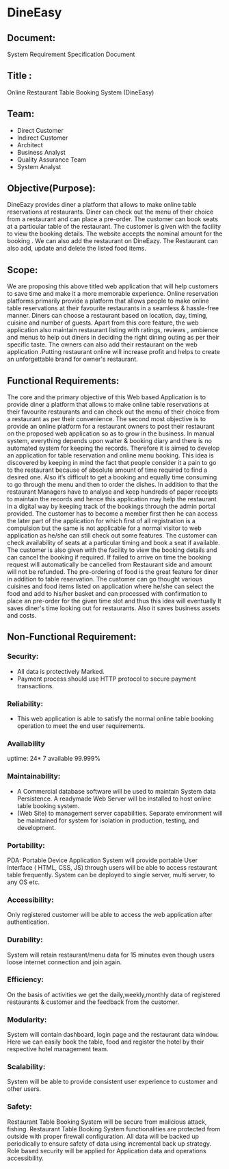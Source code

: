 # DineEasy 
## Document:
System Requirement Specification Document
## Title :
Online Restaurant Table Booking System (DineEasy)
## Team:
- Direct Customer 
- Indirect Customer
- Architect
- Business Analyst
- Quality Assurance Team
- System Analyst
## Objective(Purpose):
DineEazy provides diner a platform that allows to make online table reservations at restaurants. Diner can check out the menu of their choice from a restaurant and can place a pre-order. The customer can book seats at a particular table of the restaurant. The customer is given with the facility to view the booking details. The website accepts the nominal amount for the booking . We can also add the restaurant on DineEazy. The Restaurant can also add, update and delete the listed food items.
## Scope: 
We are proposing this above titled web application that will help customers to save time and make it a more memorable experience. Online reservation platforms primarily provide a platform that allows people to make online table reservations at their favourite restaurants in a seamless & hassle-free manner. Diners can choose a restaurant based on location, day, timing, cuisine and number of guests. Apart from this core feature, the web application also maintain restaurant listing with ratings, reviews , ambience and menus to help out diners in deciding the right dining outing as per their specific taste. The owners can also add their restaurant on the web application .Putting restaurant online will increase profit and helps to create an unforgettable brand for owner's restaurant.
## Functional Requirements:
The core and  the primary objective of this Web based Application is to provide diner a platform that allows  to make online table reservations at their favourite restaurants and can check out the menu of their choice from a restaurant as per their convenience. The second most objective is to provide an online platform for a restaurant owners to post their restaurant on the proposed web application so as to grow in the business. In manual system, everything depends upon waiter & booking diary and there is no automated system for keeping the records.  Therefore it is aimed to develop an application for table reservation and online menu booking. This idea is discovered by keeping in mind the fact that people consider it a pain to go to the restaurant because of absolute amount of time required to find a desired one. Also it’s difficult to get a booking and equally time consuming to go through the menu and then to order the dishes. In addition to that the restaurant Managers have to analyse and keep hundreds of paper receipts to maintain the records and hence this application may help the restaurant in a digital way by keeping track of the bookings through the admin portal provided. The customer has to become a member first then he can access the later part of the application for which first of all registration is a compulsion but the same is not applicable for a normal visitor to web application as he/she can still check out some features. The customer can check availability of seats at a particular timing and book a seat if available. The customer is also given with the facility to view the booking details and can cancel the booking if required. If failed to arrive on time the booking request will automatically be cancelled from Restaurant side and amount will not be refunded. The pre-ordering of food is the great feature for diner in addition to table reservation. The customer can go thought various cuisines and food items listed on application where he/she can select the food and add to his/her basket and can processed with confirmation to place an pre-order for the given time slot and thus this idea will eventually It saves diner's time looking out for restaurants. Also it saves business assets and costs.
## Non-Functional Requirement:
### Security:
- All data is protectively Marked.
- Payment process should use HTTP protocol to secure payment transactions.
### Reliability:
- This web application is able to satisfy the normal online table booking operation to meet the end user requirements.
### Availability
uptime: 24* 7 available 99.999%
### Maintainability:
- A Commercial database software will be used to maintain System data Persistence. A readymade Web Server will be installed to host online table booking system.
- (Web Site) to management server capabilities. Separate environment will be maintained for system for isolation in production, testing, and development.
### Portability:
PDA: Portable Device Application System will provide portable User Interface ( HTML, CSS, JS) through users will be able to access restaurant table frequently.
System can be deployed to single server, multi server, to any OS etc.
### Accessibility:
Only registered customer will be able to access the web application after authentication. 
### Durability:
System will retain restaurant/menu data for 15 minutes even though users loose internet connection and join again. 
### Efficiency:
On the basis of activities we get the daily,weekly,monthly data of registered restaurants & customer and the feedback from the customer. 
### Modularity:
System will contain dashboard, login page and the restaurant data window. Here we can easily book the table, food and register the hotel by their respective hotel management team.
### Scalability:
System will be able to provide consistent user experience to customer and other users.
### Safety:
Restaurant Table Booking System will be secure from malicious attack, fishing. Restaurant Table Booking System functionalities are protected from outside 
with proper firewall configuration. All data will be backed up periodically to ensure safety of data using incremental back up strategy. Role based security will be applied for Application data and operations accessibility.
